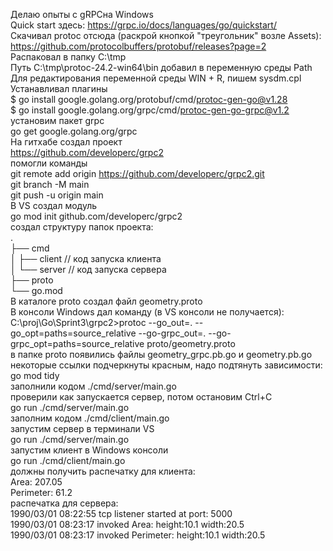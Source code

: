 Делаю опыты с gRPCна Windows  
Quick start здесь: https://grpc.io/docs/languages/go/quickstart/  
Скачивал protoc отсюда (раскрой кнопкой "треугольник" возле Assets):  
https://github.com/protocolbuffers/protobuf/releases?page=2  
Распаковал в папку C:\tmp  
Путь C:\tmp\protoc-24.2-win64\bin добавил в переменную среды Path  
Для редактирования переменной среды WIN + R, пишем sysdm.cpl  
Устанавливал плагины  
$ go install google.golang.org/protobuf/cmd/protoc-gen-go@v1.28  
$ go install google.golang.org/grpc/cmd/protoc-gen-go-grpc@v1.2  
установим пакет grpc  
go get google.golang.org/grpc  
На гитхабе создал проект  
https://github.com/developerc/grpc2  
помогли команды  
git remote add origin https://github.com/developerc/grpc2.git  
git branch -M main  
git push -u origin main  
В VS создал модуль  
go mod init github.com/developerc/grpc2  
создал структуру папок проекта:  
.  
├── cmd    
│ ├── client // код запуска клиента  
│ └── server // код запуска сервера  
├── proto  
└── go.mod  
В каталоге proto создал файл geometry.proto  
В консоли Windows дал команду (в VS консоли не получается):  
C:\proj\Go\Sprint3\grpc2>protoc --go_out=. --go_opt=paths=source_relative     --go-grpc_out=. --go-grpc_opt=paths=source_relative     proto/geometry.proto  
в папке proto появились файлы geometry_grpc.pb.go и geometry.pb.go  
некоторые ссылки подчеркнуты красным, надо подтянуть зависимости:  
go mod tidy  
заполнили кодом ./cmd/server/main.go  
проверили как запускается сервер, потом остановим Ctrl+C  
go run ./cmd/server/main.go  
заполним кодом ./cmd/client/main.go  
запустим сервер в терминали VS  
go run ./cmd/server/main.go  
запустим клиент в Windows консоли  
go run ./cmd/client/main.go  
должны получить распечатку для клиента:  
Area:  207.05  
Perimeter:  61.2  
распечатка для сервера:  
1990/03/01 08:22:55 tcp listener started at port:  5000  
1990/03/01 08:23:17 invoked Area:  height:10.1 width:20.5  
1990/03/01 08:23:17 invoked Perimeter:  height:10.1 width:20.5  
  
